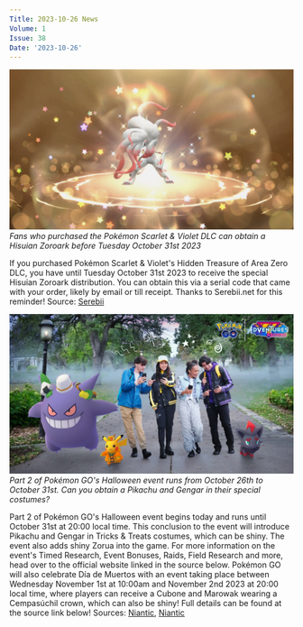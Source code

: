 ```yaml
---
Title: 2023-10-26 News
Volume: 1
Issue: 38
Date: '2023-10-26'
---
```


[![Fans who purchased the Pokémon Scarlet & Violet DLC can obtain a Hisuian Zoroark before Tuesday October 31st 2023](/web/images/fans-who-purchased-the-pokemon-scarlet-violet-dlc-can-obtain-a-hisuian-zoroark-before-tuesday-octobe.jpeg)](/web/images/fans-who-purchased-the-pokemon-scarlet-violet-dlc-can-obtain-a-hisuian-zoroark-before-tuesday-octobe.jpeg)*Fans who purchased the Pokémon Scarlet & Violet DLC can obtain a Hisuian Zoroark before Tuesday October 31st 2023*

If you purchased Pokémon Scarlet & Violet's Hidden Treasure of Area Zero DLC, you have until Tuesday October 31st 2023 to receive the special Hisuian Zoroark distribution. You can obtain this via a serial code that came with your order, likely by email or till receipt. Thanks to Serebii.net for this reminder!
Source: [Serebii](https://twitter.com/SerebiiNet/status/1714250152771191071)

[![Part 2 of Pokémon GO's Halloween event runs from October 26th to October 31st. Can you obtain a Pikachu and Gengar in their special costumes?](/web/images/part-2-of-pokemon-gos-halloween-event-runs-from-october-26th-to-october-31st-can-you-obtain-a-pikach.jpeg)](/web/images/part-2-of-pokemon-gos-halloween-event-runs-from-october-26th-to-october-31st-can-you-obtain-a-pikach.jpeg)*Part 2 of Pokémon GO's Halloween event runs from October 26th to October 31st. Can you obtain a Pikachu and Gengar in their special costumes?*

Part 2 of Pokémon GO's Halloween event begins today and runs until October 31st at 20:00 local time. This conclusion to the event will introduce Pikachu and Gengar in Tricks & Treats costumes, which can be shiny. The event also adds shiny Zorua into the game. For more information on the event's Timed Research, Event Bonuses, Raids, Field Research and more, head over to the official website linked in the source below.
Pokémon GO will also celebrate Día de Muertos with an event taking place between Wednesday November 1st at 10:00am and November 2nd 2023 at 20:00 local time, where players can receive a Cubone and Marowak wearing a Cempasúchil crown, which can also be shiny! Full details can be found at the source link below!
Sources: [Niantic](https://pokemongolive.com/en/post/halloween-part-2-2023/), [Niantic](https://pokemongolive.com/en/post/dia-de-muertos-2023/)
